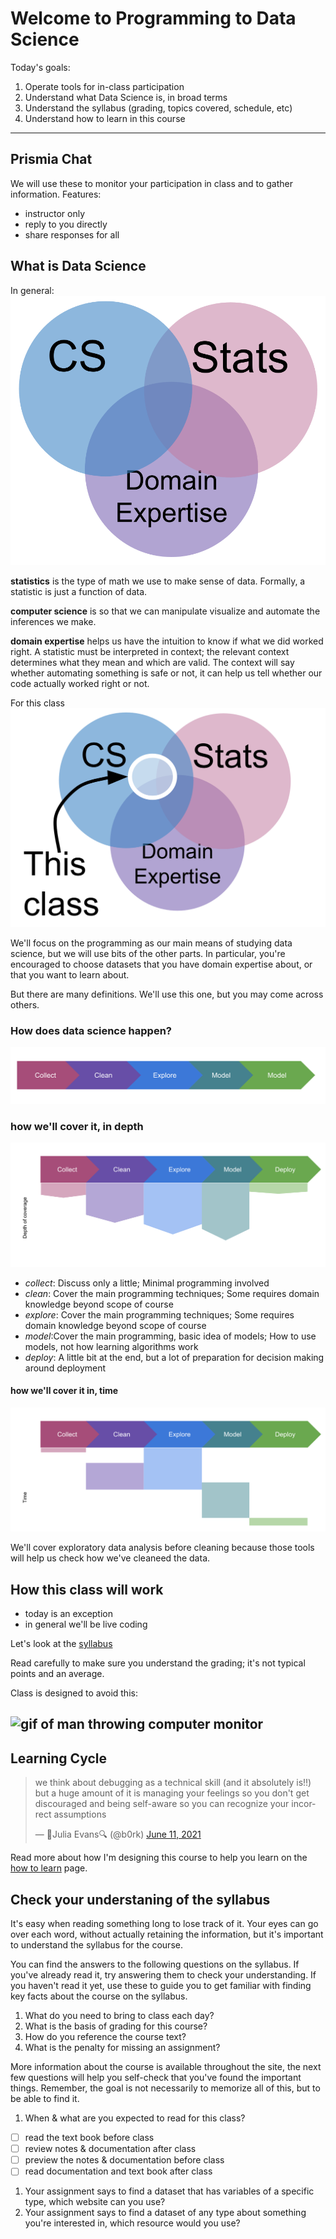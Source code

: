 # Welcome to Programming to Data Science

Today's goals:
1. Operate tools for in-class participation
1. Understand what Data Science is, in broad terms
1. Understand the syllabus (grading, topics covered, schedule, etc)
1. Understand how to learn in this course
---
## Prismia Chat

We will use these to monitor your participation in class and to gather information.
Features:
- instructor only
- reply to you directly
- share responses for all

## What is Data Science
In general:
![venn diagram of CS, Stats, & domain expertise with DS at the center](https://raw.githubusercontent.com/rhodyprog4ds/rhodyds/main/img/ds_venn.png)

**statistics** is the type of math we use to make sense of data.
Formally, a statistic is just a function of data.

**computer science** is so that we can manipulate visualize and automate the inferences we make.

**domain expertise** helps us have the intuition to know if what we did worked
right. A statistic must be interpreted in context; the relevant context determines
what they mean and which are valid.  The context will say whether automating something
is safe or not, it can help us tell whether our code actually worked right or not.

For this class
![venn diagram of CS, Stats, & domain expertise with DS at the center, w/310 location marked](https://raw.githubusercontent.com/rhodyprog4ds/rhodyds/main/img/310_venn.png)

We'll focus on the programming as our main means of studying data science, but we will
use bits of the other parts.  In particular, you're encouraged to choose datasets that you
have domain expertise about, or that you want to learn about.

But there are many definitions.  We'll use this one, but you may come across others.

### How does data science happen?
![DS pipeline: collect, clean, explore, model, deploy](https://raw.githubusercontent.com/rhodyprog4ds/rhodyds/main/img/process.png)

### how we'll cover it, in depth

![DS pipeline: collect, clean, explore, model, deploy](https://raw.githubusercontent.com/rhodyprog4ds/rhodyds/main/img/process_course.png)

- *collect*: Discuss only a little; Minimal programming involved
- *clean*: Cover the main programming techniques; Some requires domain knowledge beyond scope of course
- *explore*: Cover the main programming techniques; Some requires domain knowledge beyond scope of course
- *model*:Cover the main programming, basic idea of models; How to use models, not how learning algorithms work
- *deploy*: A little bit at the end, but a lot of preparation for decision making around deployment


#### how we'll cover it in, time

![DS pipeline: collect, clean, explore, model, deploy](https://raw.githubusercontent.com/rhodyprog4ds/rhodyds/main/img/process_course_time.png)

We'll cover exploratory data analysis before cleaning because those tools will help us check how we've cleaneed the data.


## How this class will work

- today is an exception
- in general we'll be live coding

Let's look at the [syllabus](https://rhodyprog4ds.github.io/BrownFall21/)

Read carefully to make sure you understand the grading; it's not typical points and an average.

Class is designed to avoid this:

![gif of man throwing computer monitor](https://i.gifer.com/5SNC.gif)
---
## Learning Cycle

<blockquote class="twitter-tweet"><p lang="en" dir="ltr">we think about debugging as a technical skill (and it absolutely is!!) but a huge amount of it is managing your feelings so you don&#39;t get discouraged and being self-aware so you can recognize your incorrect assumptions</p>&mdash; 🔎Julia Evans🔍 (@b0rk) <a href="https://twitter.com/b0rk/status/1403405539971842052?ref_src=twsrc%5Etfw">June 11, 2021</a></blockquote> <script async src="https://platform.twitter.com/widgets.js" charset="utf-8"></script>

Read more about how I'm designing this course to help you learn on the
[how to learn](resources/learning) page.


## Check your understaning of the syllabus

It's easy when reading something long to lose track of it. Your eyes can go over each word, without actually retaining the information, but it's important to understand the syllabus for the course.

You can find the answers to the following questions on the syllabus. If you've already read it, try answering them to check your understanding. If you haven't read it yet, use these to guide you to get familiar with finding key facts about the course on the syllabus.

1. What do you need to bring to class each day?
1. What is the basis of grading for this course?
1. How do you reference the course text?
1. What is the penalty for missing an assignment?


More information about the course is available throughout the site, the next few questions will help you self-check that you've found the important things.  Remember, the goal is not necessarily to memorize all of this, but to be able to find it.

1. When & what are you expected to read for this class?
- [ ] read the text book before class
- [ ] review notes & documentation after class
- [ ] preview the notes  & documentation before class
- [ ] read documentation and text book after class
1. Your assignment says to find a dataset that has variables of a specific type, which website can you use?
1. Your assignment says to find a dataset of any type about something you're interested in, which resource would you use?

